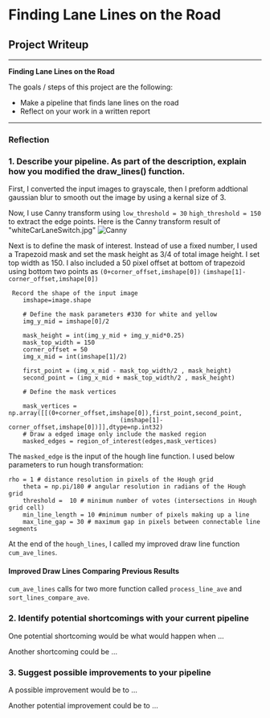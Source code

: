 # **Finding Lane Lines on the Road** 

## Project Writeup 


---

**Finding Lane Lines on the Road**

The goals / steps of this project are the following:
* Make a pipeline that finds lane lines on the road
* Reflect on your work in a written report


[//]: # (Image References)

[image1]: ./test_images_output/Grey_output.jpg "Grayscale"
[image2]: ./test_images_output/Canny_output.jpg "Canny"


---

### Reflection

### 1. Describe your pipeline. As part of the description, explain how you modified the draw_lines() function.

First, I converted the input images to grayscale, then I preform addtional gaussian blur to smooth out the image by using a kernal size of 3.

Now, I use Canny transform using `low_threshold = 30` `high_threshold = 150` to extract the edge points. Here is the Canny transform result of "whiteCarLaneSwitch.jpg"
![][image2]


Next is to define the mask of interest. Instead of use a fixed number, I used a Trapezoid mask and set the mask height as 3/4 of total image height. I set top width as 150. I also included a 50 pixel offset at bottom of trapezoid using bottom two points as `(0+corner_offset,imshape[0])` `(imshape[1]-corner_offset,imshape[0])`
```
 Record the shape of the input image
    imshape=image.shape
     
    # Define the mask parameters #330 for white and yellow
    img_y_mid = imshape[0]/2
    
    mask_height = int(img_y_mid + img_y_mid*0.25)
    mask_top_width = 150
    corner_offset = 50
    img_x_mid = int(imshape[1]/2)
 
    first_point = (img_x_mid - mask_top_width/2 , mask_height)
    second_point = (img_x_mid + mask_top_width/2 , mask_height)
    
    # Define the mask vertices

    mask_vertices = np.array([[(0+corner_offset,imshape[0]),first_point,second_point,
                               (imshape[1]-corner_offset,imshape[0])]],dtype=np.int32)
    # Draw a edged image only include the masked region
    masked_edges = region_of_interest(edges,mask_vertices)
```

The `masked_edge` is the input of the hough line function. I used below parameters to run hough transformation:
```
rho = 1 # distance resolution in pixels of the Hough grid
    theta = np.pi/180 # angular resolution in radians of the Hough grid
    threshold =  10 # minimum number of votes (intersections in Hough grid cell)
    min_line_length = 10 #minimum number of pixels making up a line
    max_line_gap = 30 # maximum gap in pixels between connectable line segments
```

At the end of the `hough_lines`, I called my improved draw line function `cum_ave_lines`.
#### Improved Draw Lines Comparing Previous Results
`cum_ave_lines` calls for two more function called `process_line_ave` and `sort_lines_compare_ave`. 

### 2. Identify potential shortcomings with your current pipeline


One potential shortcoming would be what would happen when ... 

Another shortcoming could be ...


### 3. Suggest possible improvements to your pipeline

A possible improvement would be to ...

Another potential improvement could be to ...